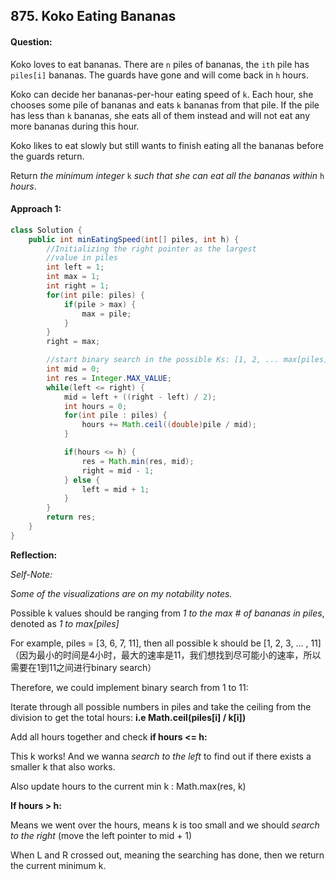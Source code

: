 ## 875. Koko Eating Bananas

#### Question:

Koko loves to eat bananas. There are `n` piles of bananas, the `ith` pile has `piles[i]` bananas. The guards have gone and will come back in `h` hours.

Koko can decide her bananas-per-hour eating speed of `k`. Each hour, she chooses some pile of bananas and eats `k` bananas from that pile. If the pile has less than `k` bananas, she eats all of them instead and will not eat any more bananas during this hour.

Koko likes to eat slowly but still wants to finish eating all the bananas before the guards return.

Return *the minimum integer* `k` *such that she can eat all the bananas within* `h` *hours*.



#### Approach 1:

```java
class Solution {
    public int minEatingSpeed(int[] piles, int h) {
        //Initializing the right pointer as the largest 
        //value in piles
        int left = 1;
        int max = 1;
        int right = 1;
        for(int pile: piles) {
            if(pile > max) {
                max = pile;
            }
        }
        right = max;

        //start binary search in the possible Ks: [1, 2, ... max[piles]]
        int mid = 0;
        int res = Integer.MAX_VALUE;
        while(left <= right) {
            mid = left + ((right - left) / 2);
            int hours = 0;
            for(int pile : piles) {
                hours += Math.ceil((double)pile / mid);
            }

            if(hours <= h) {
                res = Math.min(res, mid);
                right = mid - 1;
            } else {
                left = mid + 1;
            }
        }
        return res;
    }
}
```

**Reflection:**

*Self-Note:*

*Some of the visualizations are on my notability notes.*

Possible k values should be ranging from *1 to the max # of bananas in piles*, denoted as *1 to max[piles]*

For example, piles = [3, 6, 7, 11], then all possible k should be [1, 2, 3, ... , 11] （因为最小的时间是4小时，最大的速率是11，我们想找到尽可能小的速率，所以需要在1到11之间进行binary search）

Therefore, we could implement binary search from 1 to 11:

Iterate through all possible numbers in piles and take the ceiling from the division to get the total hours: **i.e Math.ceil(piles[i] / k[i])**

Add all hours together and check **if hours <= h:**

This k works! And we wanna *search to the left* to find out if there exists a smaller k that also works.

Also update hours to the current min k : Math.max(res, k)

**If hours > h:**

Means we went over the hours, means k is too small and we should *search to the right* (move the left pointer to mid + 1)

When L and R crossed out, meaning the searching has done, then we return the current minimum k.
